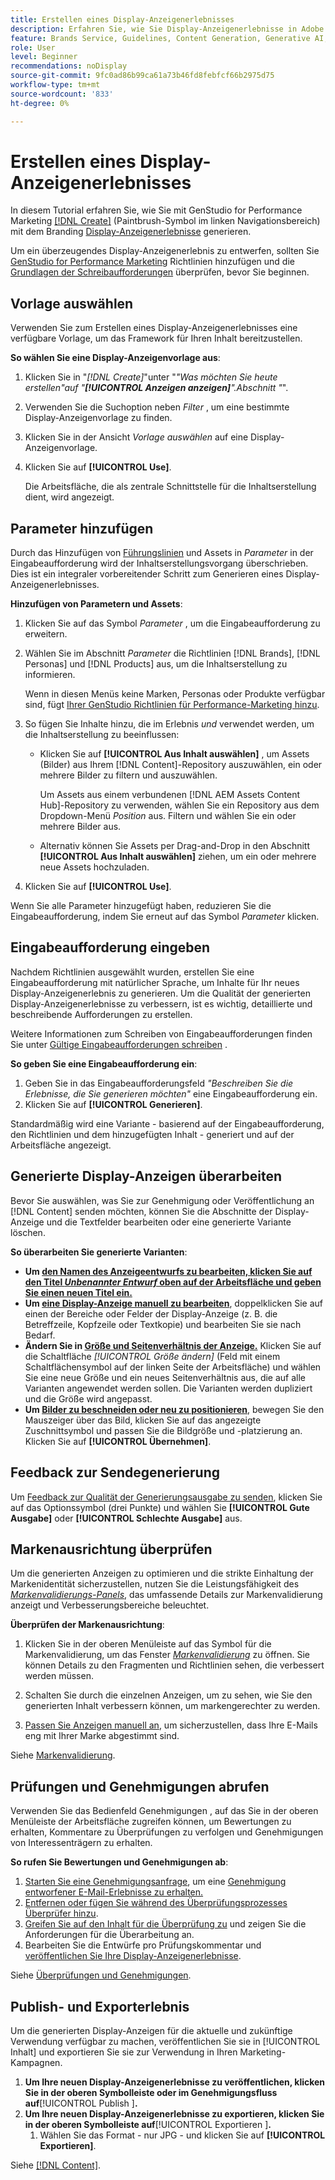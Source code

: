 ```yaml
---
title: Erstellen eines Display-Anzeigenerlebnisses
description: Erfahren Sie, wie Sie Display-Anzeigenerlebnisse in Adobe [!DNL GenStudio] für Performance-Marketing erstellen.
feature: Brands Service, Guidelines, Content Generation, Generative AI, Create, Experiences, Variant Generation
role: User
level: Beginner
recommendations: noDisplay
source-git-commit: 9fc0ad86b99ca61a73b46fd8febfcf66b2975d75
workflow-type: tm+mt
source-wordcount: '833'
ht-degree: 0%

---
```


# Erstellen eines Display-Anzeigenerlebnisses

In diesem Tutorial erfahren Sie, wie Sie mit GenStudio for Performance Marketing [[!DNL Create]](/help/user-guide/create/overview.md) (Paintbrush-Symbol im linken Navigationsbereich) mit dem Branding [Display-Anzeigenerlebnisse](display-ad-experiences.md) generieren.

Um ein überzeugendes Display-Anzeigenerlebnis zu entwerfen, sollten Sie [GenStudio for Performance Marketing](/help/user-guide/guidelines/add-guidelines.md) Richtlinien hinzufügen und die [Grundlagen der Schreibaufforderungen](/help/user-guide/effective-prompts.md) überprüfen, bevor Sie beginnen.

## Vorlage auswählen

Verwenden Sie zum Erstellen eines Display-Anzeigenerlebnisses eine verfügbare Vorlage, um das Framework für Ihren Inhalt bereitzustellen.

**So wählen Sie eine Display-Anzeigenvorlage aus**:

1. Klicken Sie in &quot;_[!DNL Create]_&quot;unter &quot;_&quot;Was möchten Sie heute erstellen&quot;auf &quot;**[!UICONTROL Anzeigen anzeigen]**&quot;.Abschnitt &quot;_&quot;.
1. Verwenden Sie die Suchoption neben _Filter_ , um eine bestimmte Display-Anzeigenvorlage zu finden.
1. Klicken Sie in der Ansicht _Vorlage auswählen_ auf eine Display-Anzeigenvorlage.
1. Klicken Sie auf **[!UICONTROL Use]**.

   Die Arbeitsfläche, die als zentrale Schnittstelle für die Inhaltserstellung dient, wird angezeigt.

## Parameter hinzufügen

Durch das Hinzufügen von [Führungslinien](/help/user-guide/guidelines/overview.md) und Assets in _Parameter_ in der Eingabeaufforderung wird der Inhaltserstellungsvorgang überschrieben. Dies ist ein integraler vorbereitender Schritt zum Generieren eines Display-Anzeigenerlebnisses.

**Hinzufügen von Parametern und Assets**:

1. Klicken Sie auf das Symbol _Parameter_ , um die Eingabeaufforderung zu erweitern.
1. Wählen Sie im Abschnitt _Parameter_ die Richtlinien [!DNL Brands], [!DNL Personas] und [!DNL Products] aus, um die Inhaltserstellung zu informieren.

   Wenn in diesen Menüs keine Marken, Personas oder Produkte verfügbar sind, fügt [Ihrer GenStudio Richtlinien für Performance-Marketing hinzu](/help/user-guide/guidelines/add-guidelines.md).

1. So fügen Sie Inhalte hinzu, die im Erlebnis *und* verwendet werden, um die Inhaltserstellung zu beeinflussen:
   * Klicken Sie auf **[!UICONTROL Aus Inhalt auswählen]** , um Assets (Bilder) aus Ihrem [!DNL Content]-Repository auszuwählen, ein oder mehrere Bilder zu filtern und auszuwählen.

     Um Assets aus einem verbundenen [!DNL AEM Assets Content Hub]-Repository zu verwenden, wählen Sie ein Repository aus dem Dropdown-Menü _Position_ aus. Filtern und wählen Sie ein oder mehrere Bilder aus.

   * Alternativ können Sie Assets per Drag-and-Drop in den Abschnitt **[!UICONTROL Aus Inhalt auswählen]** ziehen, um ein oder mehrere neue Assets hochzuladen.
1. Klicken Sie auf **[!UICONTROL Use]**.

Wenn Sie alle Parameter hinzugefügt haben, reduzieren Sie die Eingabeaufforderung, indem Sie erneut auf das Symbol _Parameter_ klicken.

## Eingabeaufforderung eingeben

Nachdem Richtlinien ausgewählt wurden, erstellen Sie eine Eingabeaufforderung mit natürlicher Sprache, um Inhalte für Ihr neues Display-Anzeigenerlebnis zu generieren. Um die Qualität der generierten Display-Anzeigenerlebnisse zu verbessern, ist es wichtig, detaillierte und beschreibende Aufforderungen zu erstellen.

Weitere Informationen zum Schreiben von Eingabeaufforderungen finden Sie unter [Gültige Eingabeaufforderungen schreiben](/help/user-guide/effective-prompts.md) .

**So geben Sie eine Eingabeaufforderung ein**:

1. Geben Sie in das Eingabeaufforderungsfeld _&quot;Beschreiben Sie die Erlebnisse, die Sie generieren möchten&quot;_ eine Eingabeaufforderung ein.
1. Klicken Sie auf **[!UICONTROL Generieren]**.

Standardmäßig wird eine Variante - basierend auf der Eingabeaufforderung, den Richtlinien und dem hinzugefügten Inhalt - generiert und auf der Arbeitsfläche angezeigt.

## Generierte Display-Anzeigen überarbeiten

Bevor Sie auswählen, was Sie zur Genehmigung oder Veröffentlichung an [!DNL Content] senden möchten, können Sie die Abschnitte der Display-Anzeige und die Textfelder bearbeiten oder eine generierte Variante löschen.

**So überarbeiten Sie generierte Varianten**:

* **Um [den Namen des Anzeigeentwurfs zu bearbeiten, klicken Sie auf den Titel _Unbenannter Entwurf_ oben auf der Arbeitsfläche und geben Sie einen neuen Titel ein.](/help/user-guide/create/manage-variants.md#change-draft-name)**
* **Um [eine Display-Anzeige manuell zu bearbeiten](/help/user-guide/create/manage-variants.md#manually-edit-text)**, doppelklicken Sie auf einen der Bereiche oder Felder der Display-Anzeige (z. B. die Betreffzeile, Kopfzeile oder Textkopie) und bearbeiten Sie sie nach Bedarf.
* **Ändern Sie in [ Größe und Seitenverhältnis der Anzeige.](/help/user-guide/create/manage-variants.md#change-aspect-ratio)** Klicken Sie auf die Schaltfläche _[!UICONTROL Größe ändern]_ (Feld mit einem Schaltflächensymbol auf der linken Seite der Arbeitsfläche) und wählen Sie eine neue Größe und ein neues Seitenverhältnis aus, die auf alle Varianten angewendet werden sollen. Die Varianten werden dupliziert und die Größe wird angepasst.
* **Um [Bilder zu beschneiden oder neu zu positionieren](/help/user-guide/create/manage-variants.md#crop-assets)**, bewegen Sie den Mauszeiger über das Bild, klicken Sie auf das angezeigte Zuschnittsymbol und passen Sie die Bildgröße und -platzierung an. Klicken Sie auf **[!UICONTROL Übernehmen]**.

<!-- # Preview for device
When revising and preparing email experiences, you can toggle between previews for desktop and mobile views to ensure coherence and visual appeal of draft variants.
**To preview variants for desktop and mobile devices** toggle the device preview option—between **desktop** and **mobile**—in the right menu bar (computer and phone icons) to preview how variants appear. -->

## Feedback zur Sendegenerierung

Um [Feedback zur Qualität der Generierungsausgabe zu senden](/help/user-guide/create/manage-variants.md#generation-feedback), klicken Sie auf das Optionssymbol (drei Punkte) und wählen Sie **[!UICONTROL Gute Ausgabe]** oder **[!UICONTROL Schlechte Ausgabe]** aus.

## Markenausrichtung überprüfen

Um die generierten Anzeigen zu optimieren und die strikte Einhaltung der Markenidentität sicherzustellen, nutzen Sie die Leistungsfähigkeit des [_Markenvalidierungs-Panels_](/help/user-guide/guidelines/brand-validation.md#brand-validation-panel), das umfassende Details zur Markenvalidierung anzeigt und Verbesserungsbereiche beleuchtet.

**Überprüfen der Markenausrichtung**:

1. Klicken Sie in der oberen Menüleiste auf das Symbol für die Markenvalidierung, um das Fenster [_Markenvalidierung_](/help/user-guide/guidelines/brand-validation.md#brand-validation-panel) zu öffnen. Sie können Details zu den Fragmenten und Richtlinien sehen, die verbessert werden müssen.

1. Schalten Sie durch die einzelnen Anzeigen, um zu sehen, wie Sie den generierten Inhalt verbessern können, um markengerechter zu werden.
1. [Passen Sie Anzeigen manuell an](#revise-generated-display-ads), um sicherzustellen, dass Ihre E-Mails eng mit Ihrer Marke abgestimmt sind.

Siehe [Markenvalidierung](/help/user-guide/guidelines/brand-validation.md).

## Prüfungen und Genehmigungen abrufen

Verwenden Sie das Bedienfeld Genehmigungen , auf das Sie in der oberen Menüleiste der Arbeitsfläche zugreifen können, um Bewertungen zu erhalten, Kommentare zu Überprüfungen zu verfolgen und Genehmigungen von Interessenträgern zu erhalten.

**So rufen Sie Bewertungen und Genehmigungen ab**:

1. [Starten Sie eine Genehmigungsanfrage](/help/user-guide/approvals/request-review.md), um eine [Genehmigung entworfener E-Mail-Erlebnisse zu erhalten.](/help/user-guide/approvals/approve-content.md)
1. [Entfernen oder fügen Sie während des Überprüfungsprozesses Überprüfer hinzu](/help/user-guide/approvals/review-and-edit.md#manage-approvals).
1. [Greifen Sie auf den Inhalt für die Überprüfung zu](/help/user-guide/approvals/review-and-edit.md#access-content-for-review) und zeigen Sie die Anforderungen für die Überarbeitung an.
1. Bearbeiten Sie die Entwürfe pro Prüfungskommentar und [veröffentlichen Sie Ihre Display-Anzeigenerlebnisse](#publish-and-export-experience).

Siehe [Überprüfungen und Genehmigungen](/help/user-guide/approvals/overview.md).

## Publish- und Exporterlebnis

Um die generierten Display-Anzeigen für die aktuelle und zukünftige Verwendung verfügbar zu machen, veröffentlichen Sie sie in [!UICONTROL Inhalt] und exportieren Sie sie zur Verwendung in Ihren Marketing-Kampagnen.

1. **Um Ihre neuen Display-Anzeigenerlebnisse zu veröffentlichen, klicken Sie in der oberen Symbolleiste oder im Genehmigungsfluss auf**[!UICONTROL  Publish ]**.**
1. **Um Ihre neuen Display-Anzeigenerlebnisse zu exportieren, klicken Sie in der oberen Symbolleiste auf**[!UICONTROL  Exportieren ]**.**
   1. Wählen Sie das Format - nur JPG - und klicken Sie auf **[!UICONTROL Exportieren]**.

Siehe [[!DNL Content]](/help/user-guide/content/overview.md#search-and-find-approved-content).
